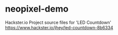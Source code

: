 # neopixel-demo
Hackster.io Project source files for 'LED Countdown'
https://www.hackster.io/jhey/led-countdown-8b6334
